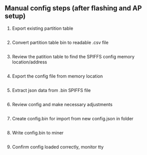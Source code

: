 ## Manual config steps (after flashing and AP setup)

1. Export existing partition table
```esptool --port /dev/ttyACM4 read_flash 0x8000 0x1000 partition_table_ACM4.bin
```
2. Convert partition table bin to readable .csv file
```python /opt/esp-idf/components/partition_table/gen_esp32part.py partition_table_ACM4.bin > partitions_ACM4.csv
```
3. Review the patition table to find the SPIFFS config memory location/address
```more partitions.csv
```
4. Export the config file from memory location
```esptool --port /dev/ttyACM4 --baud 921600 read-flash 0x310000 0xE0000 config_dump_ACM4.bin
```
5. Extract json data from .bin SPIFFS file
```mkdir config_ACM4 && mkspiffs -u config_ACM4 config_dump_ACM4.bin
```
6. Review config and make necessary adjustments
```cd config_json && nano config.json
```
7. Create config.bin for import from new config.json in folder
```cd .. && mkspiffs -c config_json/ -p 256 -b 8192 -s 0xe0000 config.bin
```
8. Write config.bin to miner
```esptool.py --port /dev/ttyACM2 --baud 921600 write_flash 0x310000 config.bin
```
9. Confirm config loaded correctly, monitor tty
```echo /dev/ttyADMC0 > validation